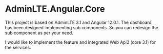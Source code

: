 # AdminLTE.Angular.Core

This project is based on AdminLTE 3.1 and Angular 12.0.1. The dashboard has been designed implementing sub components. So you can redesign the sub component as per your need.

I would like to implement the feature and integrated Web Api2 (core 3.1) for the services.
